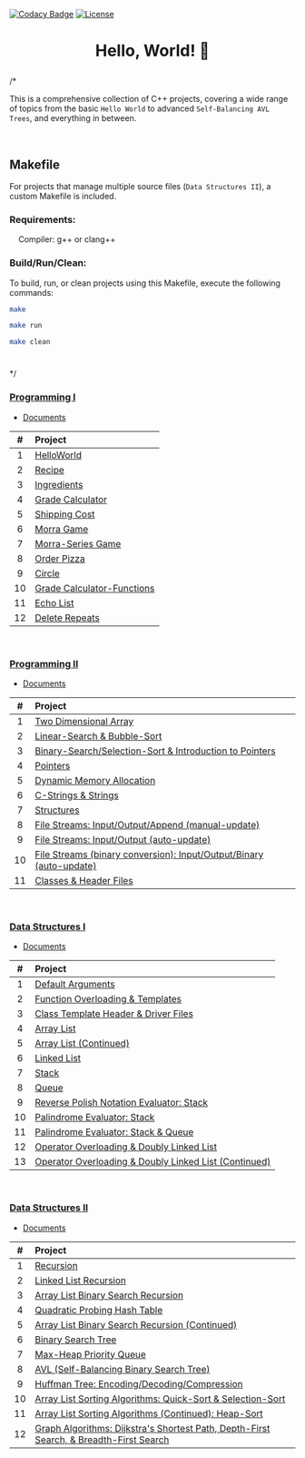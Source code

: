 [![Codacy Badge](https://app.codacy.com/project/badge/Grade/b2686d21dc134cd2ae07194660b2f0b0)](https://app.codacy.com/gh/nragland37/cpp-projects/dashboard?utm_source=gh&utm_medium=referral&utm_content=&utm_campaign=Badge_grade)
[![License](https://img.shields.io/badge/license-MIT-blue)](https://github.com/nragland37/cpp-projects/blob/main/LICENSE)

# <p align="center"> Hello, World! 🦖 </p>

/*

This is a comprehensive collection of C++ projects, covering a wide range of topics from the basic `Hello World` to advanced `Self-Balancing AVL Trees`, and everything in between.

<br>

## Makefile
For projects that manage multiple source files (`Data Structures II`), a custom Makefile is included.

### Requirements:
&nbsp;&nbsp;&nbsp;&nbsp;Compiler: g++ or clang++

### Build/Run/Clean:
To build, run, or clean projects using this Makefile, execute the following commands:

```bash
make
```
```bash
make run
```
```bash
make clean
```
#
*/

### [Programming I](/programming-I)
* [Documents](programming-I/docs/)

| # | Project |
|:---:|:---|
| 1 | [HelloWorld](./programming-I/01-helloworld) | 
| 2 | [Recipe](./programming-I/02-recipe) | 
| 3 | [Ingredients](./programming-I/03-ingredients) | 
| 4 | [Grade Calculator](./programming-I/04-gradeCalc) |  
| 5 | [Shipping Cost](./programming-I/05-shippingCost) |  
| 6 | [Morra Game](./programming-I/06-morra) |
| 7 | [Morra-Series Game](./programming-I/07-morraSeries) |
| 8 | [Order Pizza](./programming-I/08-pizza) | 
| 9 | [Circle](./programming-I/09-circleArea) |
| 10 | [Grade Calculator-Functions](./programming-I/10-gradeCalc2) |
| 11 | [Echo List](./programming-I/11-echoList) |
| 12 | [Delete Repeats](./programming-I/12-deleteRepeats) |

<br>

### [Programming II](/programming-II)
* [Documents](programming-II/docs/)

| # | Project |
|:---:|:---|
| 1 | [Two Dimensional Array](./programming-II/01-twoDimensionalArray) |
| 2 | [Linear-Search & Bubble-Sort](./programming-II/02-linearSearch-BubbleSort) |
| 3 | [Binary-Search/Selection-Sort & Introduction to Pointers](./programming-II/03-binarySearch-selectionSort_introToPointers) |
| 4 | [Pointers](./programming-II/04-pointers) |
| 5 | [Dynamic Memory Allocation](./programming-II/05-dynamicMemoryAllocation) |
| 6 | [C-Strings & Strings](./programming-II/06-cString-string) |
| 7 | [Structures](./programming-II/07-structures) |
| 8 | [File Streams: Input/Output/Append (manual-update)](./programming-II/08-fstream-manualUpdate) |
| 9 | [File Streams: Input/Output (auto-update)](./programming-II/09-fstream-autoUpdate) |
| 10 | [File Streams (binary conversion): Input/Output/Binary (auto-update)](./programming-II/10-fstream-autoUpdate-binaryConversion) |
| 11 | [Classes & Header Files](./programming-II/11-classes-headerFiles) |

<br>

### [Data Structures I](/data_structures-I)
* [Documents](data_structures-I/docs/)

| # | Project |
|:---:|:---|
| 1 | [Default Arguments](./data_structures-I/01-defaultArgs) |
| 2 | [Function Overloading & Templates](./data_structures-I/02-max) |
| 3 | [Class Template Header & Driver Files](./data_structures-I/03-dyad) |
| 4 | [Array List](./data_structures-I/04-AList) |
| 5 | [Array List (Continued)](./data_structures-I/05-AList) |
| 6 | [Linked List](./data_structures-I/06-LList) |
| 7 | [Stack](./data_structures-I/07-Stack) |
| 8 | [Queue](./data_structures-I/08-Queue) |
| 9 | [Reverse Polish Notation Evaluator: Stack](./data_structures-I/09-rpnStack) |
| 10 | [Palindrome Evaluator: Stack](./data_structures-I/10-palindromes) |
| 11 | [Palindrome Evaluator: Stack & Queue](./data_structures-I/11-pal2) |
| 12 | [Operator Overloading & Doubly Linked List](./data_structures-I/12-DLList) |
| 13 | [Operator Overloading & Doubly Linked List (Continued)](./data_structures-I/13-DLList) |

<br>

### [Data Structures II](/data_structures-II)
* [Documents](data_structures-II/docs/)

| # | Project |
|:---:|:---|
| 1 | [Recursion](./data_structures-II/01-Recursion-StockClass) |
| 2 | [Linked List Recursion](./data_structures-II/02-Reverse-LList-Recursion) |
| 3 | [Array List Binary Search Recursion](./data_structures-II/03-AList-BinarySearch-Recursion) |
| 4 | [Quadratic Probing Hash Table](./data_structures-II/04-Hashing-Quadratic-Probing) |
| 5 | [Array List Binary Search Recursion (Continued)](./data_structures-II/05-Updated-AList-BinarySearch-Recursion) |
| 6 | [Binary Search Tree](./data_structures-II/06-BST) |
| 7 | [Max-Heap Priority Queue ](./data_structures-II/07-Priority-Queue) |
| 8 | [AVL (Self-Balancing Binary Search Tree)](./data_structures-II/08-AVLTree) |
| 9 | [Huffman Tree: Encoding/Decoding/Compression](./data_structures-II/09-Huffman-Algorithm) |
| 10 | [Array List Sorting Algorithms: Quick-Sort & Selection-Sort](./data_structures-II/10-AList-Sorting-Algorithms) |
| 11 | [Array List Sorting Algorithms (Continued): Heap-Sort](./data_structures-II/11-Updated-AList-Sorting-Algorithms) |
| 12 | [Graph Algorithms: Dijkstra's Shortest Path, Depth-First Search, & Breadth-First Search](./data_structures-II/12-Graph-Traversal) |
